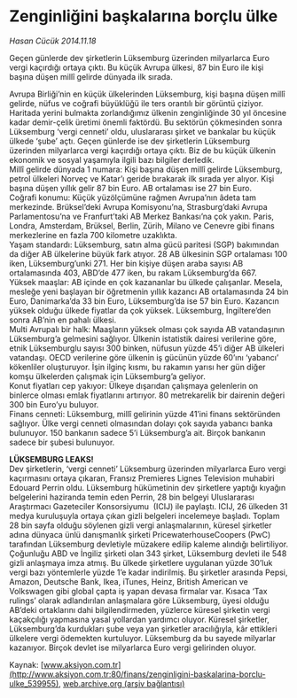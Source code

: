 # Zenginliğini başkalarına borçlu ülke

*Hasan Cücük 2014.11.18*

<div class="pNewsDetailMainContent" itemprop="articleBody">
 <p>
  Geçen günlerde dev şirketlerin Lüksemburg üzerinden milyarlarca Euro vergi kaçırdığı ortaya çıktı. Bu küçük Avrupa ülkesi, 87 bin Euro ile kişi başına düşen millî gelirde dünyada ilk sırada.
 </p>
 <p>
  Avrupa Birliği’nin en küçük ülkelerinden Lüksemburg, kişi başına düşen millî gelirde, nüfus ve coğrafi büyüklüğü ile ters orantılı bir görüntü çiziyor. Haritada yerini bulmakta zorlandığımız ülkenin zenginliğinde 30 yıl öncesine kadar demir-çelik üretimi önemli faktördü. Bu sektörün çökmesinden sonra Lüksemburg ‘vergi cenneti’ oldu, uluslararası şirket ve bankalar bu küçük ülkede ‘şube’ açtı. Geçen günlerde ise dev şirketlerin Lüksemburg üzerinden milyarlarca vergi kaçırdığı ortaya çıktı. Biz de bu küçük ülkenin ekonomik ve sosyal yaşamıyla ilgili bazı bilgiler derledik.
  <br/>
  Millî gelirde dünyada 1 numara: Kişi başına düşen millî gelirde Lüksemburg, petrol ülkeleri Norveç ve Katar’ı geride bırakarak ilk sırada yer alıyor. Kişi başına düşen yıllık gelir 87 bin Euro. AB ortalaması ise 27 bin Euro.
  <br/>
  Coğrafi konumu: Küçük yüzölçümüne rağmen Avrupa’nın âdeta tam merkezinde. Brüksel’deki Avrupa Komisyonu’na, Strasburg’daki Avrupa Parlamentosu’na ve Franfurt’taki AB Merkez Bankası’na çok yakın. Paris, Londra, Amsterdam, Brüksel, Berlin, Zürih, Milano ve Cenevre gibi finans merkezlerine en fazla 700 kilometre uzaklıkta.
  <br/>
  Yaşam standardı: Lüksemburg, satın alma gücü paritesi (SGP) bakımından da diğer AB ülkelerine büyük fark atıyor. 28 AB ülkesinin SGP ortalaması 100 iken, Lüksemburg’unki 271. Her bin kişiye düşen araba sayısı AB ortalamasında 403, ABD’de 477 iken, bu rakam Lüksemburg’da 667.
  <br/>
  Yüksek maaşlar: AB içinde en çok kazananlar bu ülkede çalışanlar. Mesela, mesleğe yeni başlayan bir öğretmenin yıllık kazancı AB ortalamasında 24 bin Euro, Danimarka’da 33 bin Euro, Lüksemburg’da ise 57 bin Euro. Kazancın yüksek olduğu ülkede fiyatlar da çok yüksek. Lüksemburg, İngiltere’den sonra AB’nin en pahalı ülkesi.
  <br/>
  Multi Avrupalı bir halk: Maaşların yüksek olması çok sayıda AB vatandaşının Lüksemburg’a gelmesini sağlıyor. Ülkenin istatistik dairesi verilerine göre, etnik Lüksemburglu sayısı 300 binken, nüfusun yüzde 45’i diğer AB ülkeleri vatandaşı. OECD verilerine göre ülkenin iş gücünün yüzde 60’ını ‘yabancı’ kökenliler oluşturuyor. İşin ilginç kısmı, bu rakamın yarısı her gün diğer komşu ülkelerden çalışmak için Lüksemburg’a geliyor.
  <br/>
  Konut fiyatları cep yakıyor: Ülkeye dışarıdan çalışmaya gelenlerin on binlerce olması emlak fiyatlarını artırıyor. 80 metrekarelik bir dairenin değeri 300 bin Euro’yu buluyor.
  <br/>
  Finans cenneti: Lüksemburg, millî gelirinin yüzde 41’ini finans sektöründen sağlıyor. Ülke vergi cenneti olmasından dolayı çok sayıda yabancı banka bulunuyor. 150 bankanın sadece 5’i Lüksemburg’a ait. Birçok bankanın sadece bir şubesi bulunuyor.
 </p>
 <p>
  <strong>
   LÜKSEMBURG LEAKS!
  </strong>
  <br/>
  Dev şirketlerin, ‘vergi cenneti’ Lüksemburg üzerinden milyarlarca Euro vergi kaçırmasını ortaya çıkaran, Fransız Premieres Lignes Television muhabiri Edouard Perrin oldu. Lüksemburg hükümetinin dev şirketlere yaptığı kıyağın belgelerini haziranda temin eden Perrin, 28 bin belgeyi Uluslararası Araştırmacı Gazeteciler Konsorsiyumu  (ICIJ) ile paylaştı. ICIJ, 26 ülkeden 31 medya kuruluşuyla ortaya çıkan gizli belgeleri incelemeye başladı. Toplam 28 bin sayfa olduğu söylenen gizli vergi anlaşmalarının, küresel şirketler adına dünyaca ünlü danışmanlık şirketi PricewaterhouseCoopers (PwC) tarafından Lüksemburg devletiyle müzakere edilip kaleme alındığı belirtiliyor. Çoğunluğu ABD ve İngiliz şirketi olan 343 şirket, Lüksemburg devleti ile 548 gizli anlaşmaya imza atmış. Bu ülkede şirketlere uygulanan yüzde 30’luk vergi bazı yöntemlerle yüzde 1’e kadar indirilmiş. Bu şirketler arasında Pepsi, Amazon, Deutsche Bank, Ikea, iTunes, Heinz, British American ve Volkswagen gibi global çapta iş yapan devasa firmalar var. Kısaca ‘Tax rulings’ olarak adlandırılan anlaşmalara göre Lüksemburg, üyesi olduğu AB’deki ortaklarını dahi bilgilendirmeden, yüzlerce küresel şirketin vergi kaçakçılığı yapmasına yasal yollardan yardımcı oluyor. Küresel şirketler, Lüksemburg’da kurdukları şube veya yan şirketler aracılığıyla, kâr ettikleri ülkelere vergi ödemekten kurtuluyor. Lüksemburg da bu sayede milyarlar kazanıyor. Birçok devlet ise milyarlarca Euro vergi gelirinden oluyor.
 </p>
</div>


Kaynak: [www.aksiyon.com.tr](http://www.aksiyon.com.tr:80/finans/zenginligini-baskalarina-borclu-ulke_539955), [web.archive.org (arşiv bağlantısı)](http://web.archive.org/web/20150305055638/http://www.aksiyon.com.tr:80/finans/zenginligini-baskalarina-borclu-ulke_539955)
